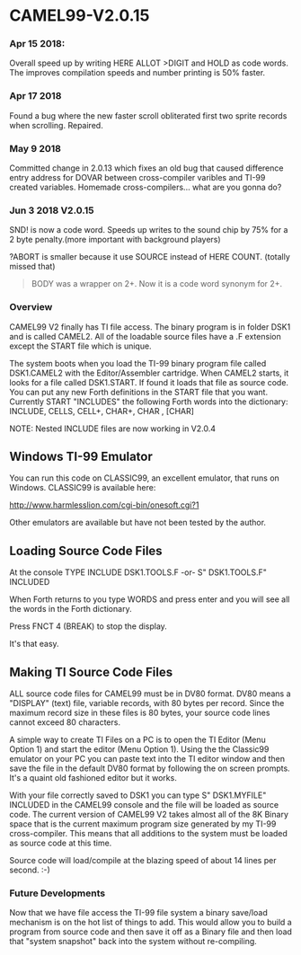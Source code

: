 # CAMEL99-V2.0.15

### Apr 15 2018:
Overall speed up by writing HERE ALLOT  >DIGIT and HOLD as code words. The improves compilation speeds and number printing is 50% faster.

### Apr 17 2018
Found a bug where the new faster scroll obliterated first two sprite records when scrolling. Repaired.

### May 9 2018
Committed change in 2.0.13 which fixes an old bug that caused difference entry address for DOVAR between cross-compiler varibles and TI-99 created variables. Homemade cross-compilers... what are you gonna do?

### Jun 3 2018 V2.0.15
SND! is now a code word. Speeds up writes to the sound chip by 75% for a 2 byte penalty.(more important with background players)

?ABORT is smaller because it use SOURCE instead of HERE COUNT. (totally missed that)

>BODY was a wrapper on 2+. Now it is a code word synonym for 2+.

### Overview
CAMEL99 V2 finally has TI file access.  The binary program is in folder DSK1 and is called CAMEL2.
All of the loadable source files have a .F extension except the START file which is unique.

The system boots when you load the TI-99 binary program file called DSK1.CAMEL2 with the Editor/Assembler cartridge. When CAMEL2 starts, it looks for a file called DSK1.START. If found it loads that file as source code.  You can put any new Forth definitions in the START file that you want. Currently START "INCLUDES" the following Forth words into the dictionary:
     INCLUDE, CELLS, CELL+, CHAR+, CHAR , [CHAR]

NOTE: Nested INCLUDE files are now working in V2.0.4

## Windows TI-99 Emulator
You can run this code on CLASSIC99, an excellent emulator, that runs on Windows. CLASSIC99 is available here:

http://www.harmlesslion.com/cgi-bin/onesoft.cgi?1

Other emulators are available but have not been tested by the author.

## Loading Source Code Files
At the console TYPE INCLUDE DSK1.TOOLS.F  -or- S" DSK1.TOOLS.F" INCLUDED

When Forth returns to you type WORDS and press enter and you will see all the words in the Forth dictionary.  

Press FNCT 4 (BREAK) to stop the display.

It's that easy.

## Making TI Source Code Files
ALL source code files for CAMEL99 must be in DV80 format. DV80 means a "DISPLAY" (text) file, variable records, with 80 bytes per record.  Since the maximum record size in these files is 80 bytes, your source code lines cannot exceed 80 characters.

A simple way to create TI Files on a PC is to open the TI Editor (Menu Option 1) and start the editor (Menu Option 1). 
Using the the Classic99 emulator on your PC you can paste text into the TI editor window and then save the file in the default DV80 format by following the on screen prompts. It's a quaint old fashioned editor but it works.

With your file correctly saved to DSK1 you can type S" DSK1.MYFILE" INCLUDED in the CAMEL99 console and the file will be loaded as source code. The current version of CAMEL99 V2 takes almost all of the 8K Binary space that is the current maximum program size generated by my TI-99 cross-compiler. This means that all additions to the system must be loaded as source code at this time. 

Source code will load/compile at the blazing speed of about 14 lines per second. :-)

### Future Developments
Now that we have file access the TI-99 file system a binary save/load mechanism is on the hot list of things to add. This would allow you to build a program from source code and then save it off as a Binary file and then load that "system snapshot" back into the system without re-compiling.
